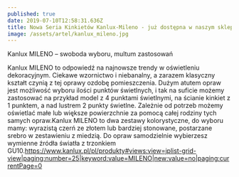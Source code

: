 ```yaml
---
published: true
date: 2019-07-10T12:58:31.636Z
title: Nowa Seria Kinkietów Kanlux-Mileno - już dostępna w naszym sklepie
image: /assets/artel/kanlux_mileno.jpg
---
```

Kanlux MILENO – swoboda wyboru, multum zastosowań

Kanlux MILENO to odpowiedź na najnowsze trendy w oświetleniu dekoracyjnym. Ciekawe wzornictwo i niebanalny, a zarazem klasyczny kształt czynią z tej oprawy ozdobę pomieszczenia. Dużym atutem opraw jest możliwość wyboru ilości punktów świetlnych, i tak na suficie możemy zastosować na przykład model z 4 punktami świetlnymi, na ścianie kinkiet z 1 punktem, a nad lustrem 2 punkty świetlne. Zależnie od potrzeb możemy oświetlać małe lub większe powierzchnie za pomocą całej rodziny tych samych opraw.Kanlux MILENO to dwa zestawy kolorystyczne, do wyboru mamy: wyrazistą czerń ze złotem lub bardziej stonowane, postarzane srebro w zestawieniu z miedzią. Do opraw samodzielnie wybierzesz wymienne źródła światła z trzonkiem GU10.<https://www.kanlux.pl/pl/produkty#views:view=jplist-grid-view|paging:number=25|keyword:value=MILENO|new:value=no|paging:currentPage=0>
